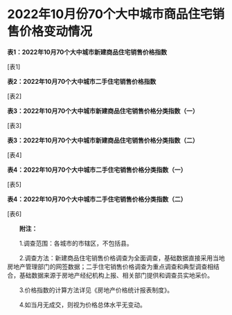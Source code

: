 # 2022年10月份70个大中城市商品住宅销售价格变动情况

**表****1****：****2022****年****10****月****70****个大中城市新建商品住宅销售价格指数**

\[表1\]

**表****2****：****2022****年****10****月****70****个大中城市二手住宅销售价格指数**

\[表2\]

**表****3****：****2022****年****10****月****70****个大中城市新建商品住宅销售价格分类指数（一）**

\[表3\]

**表****3****：****2022****年****10****月****70****个大中城市新建商品住宅销售价格分类指数（二）**

\[表4\]

**表****4****：****2022****年****10****月****70****个大中城市二手住宅销售价格分类指数（一）**

\[表5\]

**表****4****：****2022****年****10****月****70****个大中城市二手住宅销售价格分类指数（二）**

\[表6\]

　　**附注：**

　　1.调查范围：各城市的市辖区，不包括县。

　　2.调查方法：新建商品住宅销售价格调查为全面调查，基础数据直接采用当地房地产管理部门的网签数据；二手住宅销售价格调查为重点调查和典型调查相结合，基础数据来源于房地产经纪机构上报、相关部门提供和调查员实地采价。

　　3.价格指数的计算方法详见《房地产价格统计报表制度》。

　　4.如当月无成交，则视为价格总体水平无变动。